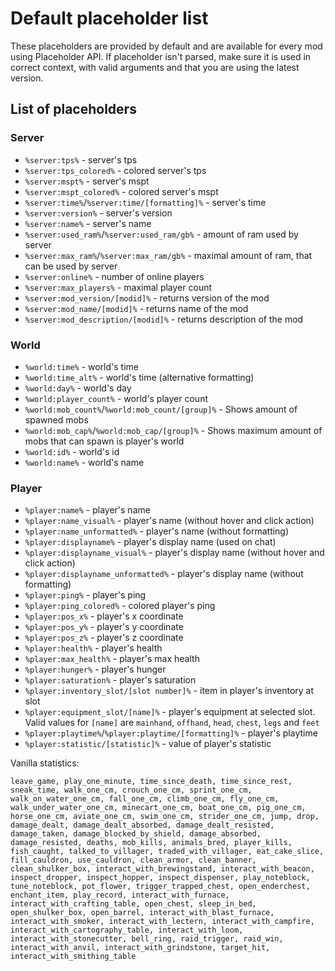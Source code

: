 # Default placeholder list
These placeholders are provided by default and are available for every mod using Placeholder API.
If placeholder isn't parsed, make sure it is used in correct context, with valid arguments and 
that you are using the latest version.

## List of placeholders
### Server
- `%server:tps%` - server's tps
- `%server:tps_colored%` - colored server's tps
- `%server:mspt%` - server's mspt
- `%server:mspt_colored%` - colored server's mspt
- `%server:time%`/`%server:time/[formatting]%` - server's time
- `%server:version%` - server's version
- `%server:name%` - server's name
- `%server:used_ram%`/`%server:used_ram/gb%` - amount of ram used by server
- `%server:max_ram%`/`%server:max_ram/gb%` - maximal amount of ram, that can be used by server
- `%server:online%` - number of online players
- `%server:max_players%` - maximal player count
- `%server:mod_version/[modid]%` - returns version of the mod
- `%server:mod_name/[modid]%` - returns name of the mod
- `%server:mod_description/[modid]%` - returns description of the mod

### World
- `%world:time%` - world's time
- `%world:time_alt%` - world's time (alternative formatting)
- `%world:day%` - world's day
- `%world:player_count%` - world's player count
- `%world:mob_count%`/`%world:mob_count/[group]%` - Shows amount of spawned mobs
- `%world:mob_cap%`/`%world:mob_cap/[group]%` - Shows maximum amount of mobs that can spawn is player's world
- `%world:id%` - world's id
- `%world:name%` - world's name

### Player
- `%player:name%` - player's name
- `%player:name_visual%` - player's name (without hover and click action)
- `%player:name_unformatted%` - player's name (without formatting)
- `%player:displayname%` - player's display name (used on chat)
- `%player:displayname_visual%` - player's display name (without hover and click action)
- `%player:displayname_unformatted%` - player's display name (without formatting)
- `%player:ping%` - player's ping
- `%player:ping_colored%` - colored player's ping
- `%player:pos_x%` - player's x coordinate
- `%player:pos_y%` - player's y coordinate
- `%player:pos_z%` - player's z coordinate
- `%player:health%` - player's health
- `%player:max_health%` - player's max health
- `%player:hunger%` - player's hunger
- `%player:saturation%` - player's saturation
- `%player:inventory_slot/[slot number]%` - item in player's inventory at slot
- `%player:equipment_slot/[name]%` - player's equipment at selected slot. Valid values for `[name]` are `mainhand`, `offhand`, `head`, `chest`, `legs` and `feet`  
- `%player:playtime%`/`%player:playtime/[formatting]%` - player's playtime
- `%player:statistic/[statistic]%` - value of player's statistic

Vanilla statistics:
```
leave_game, play_one_minute, time_since_death, time_since_rest, sneak_time, walk_one_cm, crouch_one_cm, sprint_one_cm, walk_on_water_one_cm, fall_one_cm, climb_one_cm, fly_one_cm, walk_under_water_one_cm, minecart_one_cm, boat_one_cm, pig_one_cm, horse_one_cm, aviate_one_cm, swim_one_cm, strider_one_cm, jump, drop, damage_dealt, damage_dealt_absorbed, damage_dealt_resisted, damage_taken, damage_blocked_by_shield, damage_absorbed, damage_resisted, deaths, mob_kills, animals_bred, player_kills, fish_caught, talked_to_villager, traded_with_villager, eat_cake_slice, fill_cauldron, use_cauldron, clean_armor, clean_banner, clean_shulker_box, interact_with_brewingstand, interact_with_beacon, inspect_dropper, inspect_hopper, inspect_dispenser, play_noteblock, tune_noteblock, pot_flower, trigger_trapped_chest, open_enderchest, enchant_item, play_record, interact_with_furnace, interact_with_crafting_table, open_chest, sleep_in_bed, open_shulker_box, open_barrel, interact_with_blast_furnace, interact_with_smoker, interact_with_lectern, interact_with_campfire, interact_with_cartography_table, interact_with_loom, interact_with_stonecutter, bell_ring, raid_trigger, raid_win, interact_with_anvil, interact_with_grindstone, target_hit, interact_with_smithing_table
```




